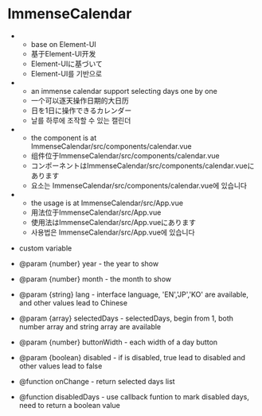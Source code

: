 # ImmenseCalendar
*
  * base on Element-UI
  * 基于Element-UI开发
  * Element-UIに基づいて
  * Element-UI를 기반으로
*
  * an immense calendar support selecting days one by one
  * 一个可以逐天操作日期的大日历
  * 日を1日に操作できるカレンダー
  * 날를 하루에 조작할 수 있는 캘린더
*
  * the component is at ImmenseCalendar/src/components/calendar.vue
  * 组件位于ImmenseCalendar/src/components/calendar.vue
  * コンポーネントはImmenseCalendar/src/components/calendar.vueにあります
  * 요소는 ImmenseCalendar/src/components/calendar.vue에 있습니다
*
  * the usage is at ImmenseCalendar/src/App.vue
  * 用法位于ImmenseCalendar/src/App.vue
  * 使用法はImmenseCalendar/src/App.vueにあります
  * 사용법은 ImmenseCalendar/src/App.vue에 있습니다

 * custom variable
 * @param {number} year - the year to show
 * @param {number} month - the month to show
 * @param {string} lang - interface language, 'EN','JP','KO' are available, and other values lead to Chinese
 * @param {array} selectedDays - selectedDays, begin from 1, both number array and string array are available
 * @param {number} buttonWidth - each width of a day button
 * @param {boolean} disabled - if is disabled, true lead to disabled and other values lead to false
 * @function onChange - return selected days list
 * @function disabledDays - use callback funtion to mark disabled days, need to return a boolean value

